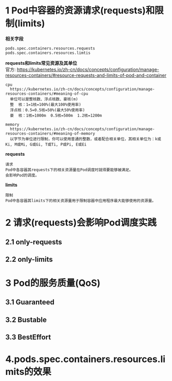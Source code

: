 # 1 Pod中容器的资源请求(requests)和限制(limits)
**相关字段**
```
pods.spec.containers.resources.requests
pods.spec.containers.resources.limtis
```
**requests和limits常见资源及其单位**  
官方: https://kubernetes.io/zh-cn/docs/concepts/configuration/manage-resources-containers/#resource-requests-and-limits-of-pod-and-container  
```
cpu
  https://kubernetes.io/zh-cn/docs/concepts/configuration/manage-resources-containers/#meaning-of-cpu
  单位可以是整核数、浮点核数、豪核(m)
  整  核：1=1核=100%(最大100%使用率)
  浮点核：0.5=0.5核=50%(最大50%使用率)
  豪  核：1核=1000m  0.5核=500m  1.2核=1200m

memory
  https://kubernetes.io/zh-cn/docs/concepts/configuration/manage-resources-containers/#meaning-of-memory
  以字节为单位进行限制，你可以使用普通的整数，或者配合相关单位，其相关单位为：k或Ki, M或Mi, G或Gi, T或Ti, P或Pi, E或Ei
```

**requests**
```
请求
Pod中各容器其requests下的相关资源量在Pod调度时就得要能够被满足。
会影响Pod的调度。
```

**limits**
```
限制
Pod中各容器其limits下的相关资源量用于限制容器中应用程序最大能够使用的资源量。
```


# 2 请求(requests)会影响Pod调度实践
## 2.1 only-requests


## 2.2 only-limits


# 3 Pod的服务质量(QoS)

## 3.1 Guaranteed 

## 3.2 Bustable

## 3.3 BestEffort


# 4.pods.spec.containers.resources.limits的效果

